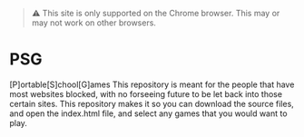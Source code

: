 > :warning: This site is only supported on the Chrome browser. This may or may not work on other browsers.
# PSG
[P]ortable[S]chool[G]ames
This repository is meant for the people that have most websites blocked, with no forseeing future to be let back into those certain sites.
This repository makes it so you can download the source files, and open the index.html file, and select any games that you would want to play.
